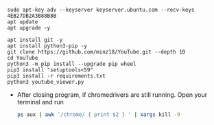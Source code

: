 

  ```
  sudo apt-key adv --keyserver keyserver.ubuntu.com --recv-keys 4EB27DB2A3B88B8B
  apt update
  apt upgrade -y

  ```

  ```
  apt install git -y
  apt install python3-pip -y
  git clone https://github.com/minz18/YouTube.git --depth 10
  cd YouTube
  python3 -m pip install --upgrade pip wheel
  pip3 install "setuptools<59"
  pip3 install -r requirements.txt
  python3 youtube_viewer.py

  ```

   * After closing program, if chromedrivers are still running. Open your terminal and run 
      ```bash
      ps aux | awk '/chrome/ { print $2 } ' | xargs kill -9
      ```
